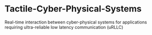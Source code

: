 # Tactile-Cyber-Physical-Systems
Real-time interaction between cyber-physical systems for applications requiring ultra-reliable low latency communication (uRLLC)
